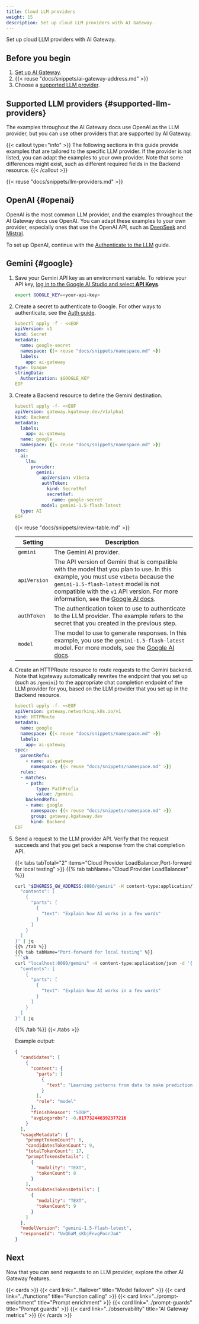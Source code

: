 ```yaml
---
title: Cloud LLM providers
weight: 15
description: Set up cloud LLM providers with AI Gateway.
---
```


Set up cloud LLM providers with AI Gateway.

## Before you begin

1. [Set up AI Gateway](../setup/).
2. {{< reuse "docs/snippets/ai-gateway-address.md" >}}
3. Choose a [supported LLM provider](#supported-llm-providers).

## Supported LLM providers {#supported-llm-providers}

The examples throughout the AI Gateway docs use OpenAI as the LLM provider, but you can use other providers that are supported by AI Gateway.

{{< callout type="info" >}}
The following sections in this guide provide examples that are tailored to the specific LLM provider. If the provider is not listed, you can adapt the examples to your own provider. Note that some differences might exist, such as different required fields in the Backend resource.
{{< /callout >}}

{{< reuse "docs/snippets/llm-providers.md" >}}

## OpenAI {#openai}

OpenAI is the most common LLM provider, and the examples throughout the AI Gateway docs use OpenAI. You can adapt these examples to your own provider, especially ones that use the OpenAI API, such as [DeepSeek](https://api-docs.deepseek.com/) and [Mistral](https://docs.mistral.ai/getting-started/quickstart/).

To set up OpenAI, continue with the [Authenticate to the LLM](../auth/) guide.

## Gemini {#google}

1. Save your Gemini API key as an environment variable. To retrieve your API key, [log in to the Google AI Studio and select **API Keys**](https://aistudio.google.com/app/apikey).

   ```bash
   export GOOGLE_KEY=<your-api-key>
   ```

2. Create a secret to authenticate to Google. For other ways to authenticate, see the [Auth guide](../auth/).

   ```yaml
   kubectl apply -f - <<EOF
   apiVersion: v1
   kind: Secret
   metadata:
     name: google-secret
     namespace: {{< reuse "docs/snippets/namespace.md" >}}
     labels:
       app: ai-gateway
   type: Opaque
   stringData:
     Authorization: $GOOGLE_KEY 
   EOF
   ```

3. Create a Backend resource to define the Gemini destination. 

   ```yaml
   kubectl apply -f- <<EOF
   apiVersion: gateway.kgateway.dev/v1alpha1
   kind: Backend
   metadata:
     labels:
       app: ai-gateway
     name: google
     namespace: {{< reuse "docs/snippets/namespace.md" >}}
   spec:
     ai:
       llm:
         provider:
           gemini:
             apiVersion: v1beta
             authToken:
               kind: SecretRef
               secretRef:
                 name: google-secret
             model: gemini-1.5-flash-latest
     type: AI
   EOF
   ```

   {{< reuse "docs/snippets/review-table.md" >}}

   | Setting | Description |
   |---------|-------------|
   | `gemini` | The Gemini AI provider. |
   | `apiVersion` | The API version of Gemini that is compatible with the model that you plan to use. In this example, you must use `v1beta` because the `gemini-1.5-flash-latest` model is not compatible with the `v1` API version. For more information, see the [Google AI docs](https://ai.google.dev/gemini-api/docs/api-versions). |
   | `authToken` | The authentication token to use to authenticate to the LLM provider. The example refers to the secret that you created in the previous step. |
   | `model` | The model to use to generate responses. In this example, you use the `gemini-1.5-flash-latest` model. For more models, see the [Google AI docs](https://ai.google.dev/gemini-api/docs/models). |

4. Create an HTTPRoute resource to route requests to the Gemini backend. Note that kgateway automatically rewrites the endpoint that you set up (such as `/gemini`) to the appropriate chat completion endpoint of the LLM provider for you, based on the LLM provider that you set up in the Backend resource.

   ```yaml
   kubectl apply -f- <<EOF                                             
   apiVersion: gateway.networking.k8s.io/v1
   kind: HTTPRoute
   metadata:       
     name: google
     namespace: {{< reuse "docs/snippets/namespace.md" >}}                           
     labels:
       app: ai-gateway
   spec:
     parentRefs:
       - name: ai-gateway
         namespace: {{< reuse "docs/snippets/namespace.md" >}}
     rules:
     - matches:
       - path:
           type: PathPrefix
           value: /gemini
       backendRefs:
       - name: google
         namespace: {{< reuse "docs/snippets/namespace.md" >}}
         group: gateway.kgateway.dev
         kind: Backend
   EOF
   ```

5. Send a request to the LLM provider API. Verify that the request succeeds and that you get back a response from the chat completion API.
   
   {{< tabs tabTotal="2" items="Cloud Provider LoadBalancer,Port-forward for local testing" >}}
   {{% tab tabName="Cloud Provider LoadBalancer" %}}
   ```sh
   curl "$INGRESS_GW_ADDRESS:8080/gemini" -H content-type:application/json  -d '{
     "contents": [                         
       {          
         "parts": [
           {     
             "text": "Explain how AI works in a few words"
           }
         ]             
       }
     ]          
   }' | jq  
   {{% /tab %}}
   {{% tab tabName="Port-forward for local testing" %}}
   ```sh
   curl "localhost:8080/gemini" -H content-type:application/json -d '{
     "contents": [                         
       {          
         "parts": [
           {     
             "text": "Explain how AI works in a few words"
           }
         ]             
       }
     ]          
   }' | jq 
   ```
   {{% /tab %}}
   {{< /tabs >}}
   
   Example output: 
   ```json
   {
     "candidates": [
       {
         "content": {
           "parts": [
             {
               "text": "Learning patterns from data to make predictions.\n"
             }
           ],
           "role": "model"
         },
         "finishReason": "STOP",
         "avgLogprobs": -0.017732446392377216
       }
     ],
     "usageMetadata": {
       "promptTokenCount": 8,
       "candidatesTokenCount": 9,
       "totalTokenCount": 17,
       "promptTokensDetails": [
         {
           "modality": "TEXT",
           "tokenCount": 8
         }
       ],
       "candidatesTokensDetails": [
         {
           "modality": "TEXT",
           "tokenCount": 9
         }
       ]
     },
     "modelVersion": "gemini-1.5-flash-latest",
     "responseId": "UxQ6aM_sKbjFnvgPocrJaA"
   }
   ```

## Next

Now that you can send requests to an LLM provider, explore the other AI Gateway features.

{{< cards >}}
  {{< card link="../failover" title="Model failover" >}}
  {{< card link="../functions" title="Function calling" >}}
  {{< card link="../prompt-enrichment" title="Prompt enrichment" >}}
  {{< card link="../prompt-guards" title="Prompt guards" >}}
  {{< card link="../observability" title="AI Gateway metrics" >}}
{{< /cards >}}